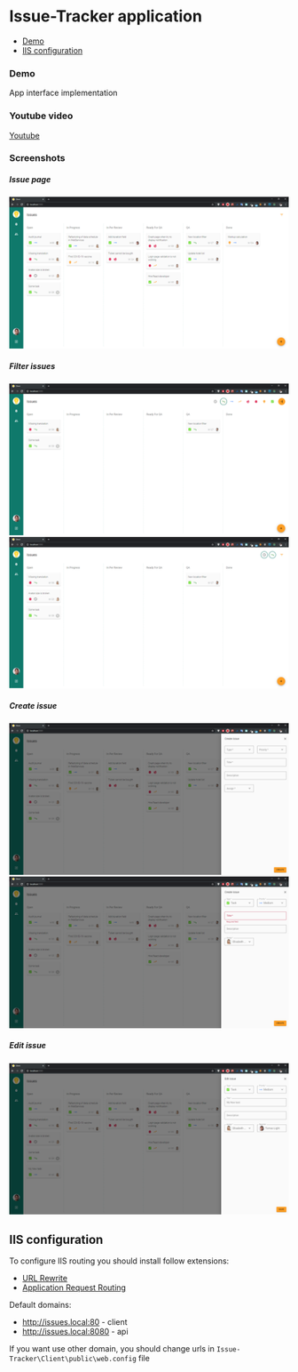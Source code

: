 # Issue-Tracker application

* [Demo](#demo)
* [IIS configuration](#iis)


### <a name="demo"></a> Demo

App interface implementation

### <a name="demo-youtube"></a> Youtube video
[Youtube](https://youtu.be/zve6vxPFMuQ)

### <a name="demo-screenshots"></a> Screenshots
##### Issue page
![Issue page screenshot 1](./README/IssuePage_001.png)

##### Filter issues
![Issue page screenshot 2](./README/IssuePage_002.png)
![Issue page screenshot 3](./README/IssuePage_003.png)

##### Create issue
![Issue page - Create new issue screenshot 1](./README/IssuePage_Create_001.png)
![Issue page - Create new issue screenshot 2](./README/IssuePage_Create_002.png)

##### Edit issue
![Issue page - Edit issue screenshot 1](./README/IssuePage_Edit_001.png)

## <a name="iis"></a> IIS configuration
To configure IIS routing you should install follow extensions:
* [URL Rewrite](https://www.iis.net/downloads/microsoft/url-rewrite)
* [Application Request Routing](https://www.iis.net/downloads/microsoft/application-request-routing)

Default domains:
* http://issues.local:80 - client
* http://issues.local:8080 - api

If you want use other domain, you should change urls in `Issue-Tracker\Client\public\web.config` file
 